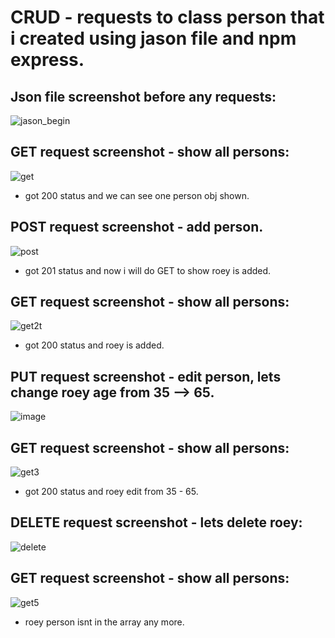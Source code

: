 # CRUD - requests to class person that i created using jason file and npm express.

## Json file screenshot before any requests:

![jason_begin](https://user-images.githubusercontent.com/40452887/47003876-e9760600-d138-11e8-91e5-102ef6cbd094.png)

## GET request screenshot - show all persons:

![get](https://user-images.githubusercontent.com/40452887/47004037-56899b80-d139-11e8-8504-d8db4a4c320f.png)

* got 200 status and we can see one person obj shown.

## POST request screenshot - add person.

![post](https://user-images.githubusercontent.com/40452887/47004472-4de59500-d13a-11e8-982e-a6aa2ae00bf8.png)

* got 201 status and now i will do GET to show roey is added.

## GET request screenshot - show all persons:

![get2t](https://user-images.githubusercontent.com/40452887/47004678-c64c5600-d13a-11e8-8644-3b604f09d503.png)

* got 200 status and roey is added.

## PUT request screenshot - edit person, lets change roey age from 35 --> 65. 

![image](https://user-images.githubusercontent.com/40452887/47007353-b59ede80-d140-11e8-99ba-78e0543c6e7c.png)

## GET request screenshot - show all persons:

![get3](https://user-images.githubusercontent.com/40452887/47007439-e4b55000-d140-11e8-854d-ab8479d0cc69.png)

* got 200 status and roey edit from 35 - 65.

## DELETE request screenshot - lets delete roey:

![delete](https://user-images.githubusercontent.com/40452887/47007737-95bbea80-d141-11e8-9479-57e3dbba67fd.png)

## GET request screenshot - show all persons:

![get5](https://user-images.githubusercontent.com/40452887/47007788-abc9ab00-d141-11e8-89f8-4fa7ef23e05b.png)


* roey person isnt in the array any more.


